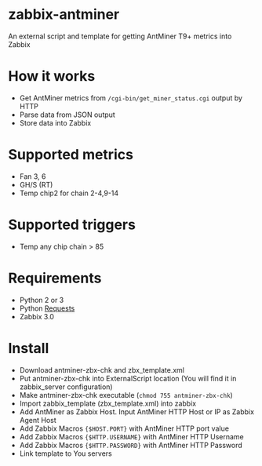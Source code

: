 # zabbix-antminer

An external script and template for getting AntMiner T9+ metrics into Zabbix

# How it works

* Get AntMiner metrics from `/cgi-bin/get_miner_status.cgi` output by HTTP
* Parse data from JSON output
* Store data into Zabbix

# Supported metrics
* Fan 3, 6
* GH/S (RT)
* Temp chip2 for chain 2-4,9-14

# Supported triggers
* Temp any chip chain > 85

# Requirements
* Python 2 or 3
* Python [Requests](https://pypi.python.org/pypi/requests)
* Zabbix 3.0

# Install
* Download antminer-zbx-chk and zbx_template.xml
* Put antminer-zbx-chk into ExternalScript location (You will find it in zabbix_server configuration)
* Make antminer-zbx-chk executable (`chmod 755 antminer-zbx-chk`)
* Import zabbix_template (zbx_template.xml) into zabbix
* Add AntMiner as Zabbix Host. Input AntMiner HTTP Host or IP as Zabbix Agent Host
* Add Zabbix Macros `{$HOST.PORT}` with AntMiner HTTP port value
* Add Zabbix Macros `{$HTTP.USERNAME}` with AntMiner HTTP Username
* Add Zabbix Macros `{$HTTP.PASSWORD}` with AntMiner HTTP Password
* Link template to You servers
